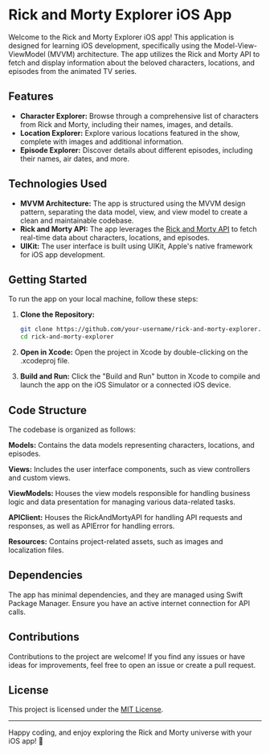 # Rick and Morty Explorer iOS App

Welcome to the Rick and Morty Explorer iOS app! This application is designed for learning iOS development, specifically using the Model-View-ViewModel (MVVM) architecture. The app utilizes the Rick and Morty API to fetch and display information about the beloved characters, locations, and episodes from the animated TV series.

## Features

- **Character Explorer:** Browse through a comprehensive list of characters from Rick and Morty, including their names, images, and details.
- **Location Explorer:** Explore various locations featured in the show, complete with images and additional information.
- **Episode Explorer:** Discover details about different episodes, including their names, air dates, and more.

## Technologies Used

- **MVVM Architecture:** The app is structured using the MVVM design pattern, separating the data model, view, and view model to create a clean and maintainable codebase.
- **Rick and Morty API:** The app leverages the [Rick and Morty API](https://rickandmortyapi.com/) to fetch real-time data about characters, locations, and episodes.
- **UIKit:** The user interface is built using UIKit, Apple's native framework for iOS app development.

## Getting Started

To run the app on your local machine, follow these steps:

1. **Clone the Repository:**
   ```bash
   git clone https://github.com/your-username/rick-and-morty-explorer.git
   cd rick-and-morty-explorer
2. **Open in Xcode:**
Open the project in Xcode by double-clicking on the .xcodeproj file.

3. **Build and Run:**
Click the "Build and Run" button in Xcode to compile and launch the app on the iOS Simulator or a connected iOS device.

## Code Structure
The codebase is organized as follows:

**Models:** Contains the data models representing characters, locations, and episodes.

**Views:** Includes the user interface components, such as view controllers and custom views.

**ViewModels:** Houses the view models responsible for handling business logic and data presentation for managing various data-related tasks.

**APIClient:** Houses the RickAndMortyAPI for handling API requests and responses, as well as APIError for handling errors.

**Resources:** Contains project-related assets, such as images and localization files.

## Dependencies

The app has minimal dependencies, and they are managed using Swift Package Manager. Ensure you have an active internet connection for API calls.

## Contributions

Contributions to the project are welcome! If you find any issues or have ideas for improvements, feel free to open an issue or create a pull request.

## License

This project is licensed under the [MIT License](LICENSE.md).

---

Happy coding, and enjoy exploring the Rick and Morty universe with your iOS app! 🚀
